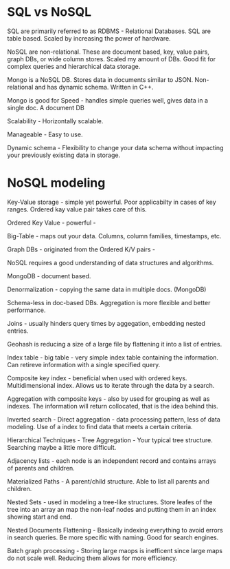#   SQL vs NoSQL
SQL are primarily referred to as RDBMS - Relational Databases. SQL are table based. Scaled by increasing the power of hardware.

NoSQL are non-relational. These are document based, key, value pairs, graph DBs, or wide column stores. Scaled my amount of DBs. Good fit for complex queries and hierarchical data storage.

Mongo is a NoSQL DB. Stores data in documents similar to JSON. Non-relational and has dynamic schema. Written in C++.

Mongo is good for Speed - handles simple queries well, gives data in a single doc. A document DB

Scalability - Horizontally scalable.

Manageable - Easy to use.

Dynamic schema - Flexibility to change your data schema without impacting your previously existing data in storage.

# NoSQL modeling
Key-Value storage - simple yet powerful. Poor applicabilty in cases of key ranges. Ordered kay value pair takes care of this.

Ordered Key Value - powerful -

Big-Table - maps out your data. Columns, column families, timestamps, etc.

Graph DBs - originated from the Ordered K/V pairs -

NoSQL requires a good understanding of data structures and algorithms.

MongoDB - document based.

Denormalization - copying the same data in multiple docs. (MongoDB)

Schema-less in doc-based DBs. Aggregation is more flexible and better performance.

Joins - usually hinders query times by aggegation, embedding nested entries.

Geohash is reducing a size of a large file by flattening it into a list of entries.

Index table - big table - very simple index table containing the information. Can retireve information with a single specified query.

Composite key index - beneficial when used with ordered keys. Multidimensional index. Allows us to iterate through the data by a search.

Aggregation with composite keys - also by used for grouping as well as indexes. The information will return collocated, that is the idea behind this.

Inverted search - Direct aggregation - data processing pattern, less of data modeling. Use of a index to find data that meets a certain criteria.

Hierarchical Techniques - Tree Aggregation - Your typical tree structure. Searching maybe a little more difficult.

Adjacency lists - each node is an independent record and contains arrays of parents and children.

Materialized Paths - A parent/child structure. Able to list all parents and children.

Nested Sets - used in modeling a tree-like structures. Store leafes of the tree into an array an map the non-leaf nodes and putting them in an index showing start and end.

Nested Documents Flattening - Basically indexing everything to avoid errors in search queries. Be more specific with naming. Good for search engines.

Batch graph processing - Storing large maops is inefficent since large maps do not scale well. Reducing them allows for more efficiency.